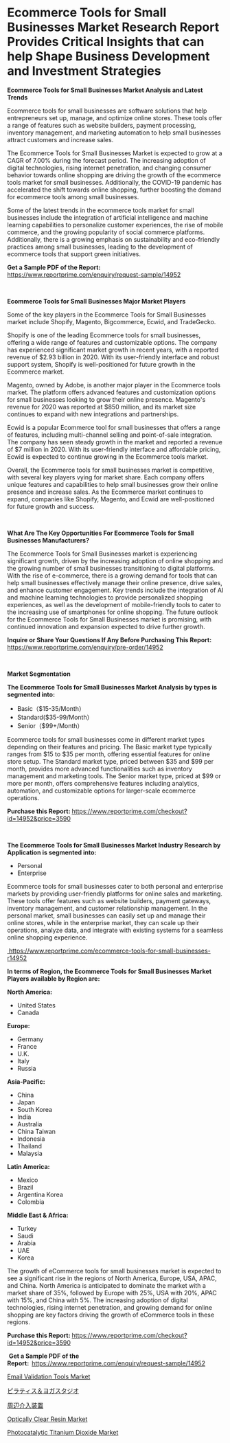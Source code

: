 <p><h1>Ecommerce Tools for Small Businesses Market Research Report Provides Critical Insights that can help Shape Business Development and Investment Strategies</h1></p><p><strong>Ecommerce Tools for Small Businesses Market Analysis and Latest Trends</strong></p>
<p><p>Ecommerce tools for small businesses are software solutions that help entrepreneurs set up, manage, and optimize online stores. These tools offer a range of features such as website builders, payment processing, inventory management, and marketing automation to help small businesses attract customers and increase sales.</p><p>The Ecommerce Tools for Small Businesses Market is expected to grow at a CAGR of 7.00% during the forecast period. The increasing adoption of digital technologies, rising internet penetration, and changing consumer behavior towards online shopping are driving the growth of the ecommerce tools market for small businesses. Additionally, the COVID-19 pandemic has accelerated the shift towards online shopping, further boosting the demand for ecommerce tools among small businesses.</p><p>Some of the latest trends in the ecommerce tools market for small businesses include the integration of artificial intelligence and machine learning capabilities to personalize customer experiences, the rise of mobile commerce, and the growing popularity of social commerce platforms. Additionally, there is a growing emphasis on sustainability and eco-friendly practices among small businesses, leading to the development of ecommerce tools that support green initiatives.</p></p>
<p><strong>Get a Sample PDF of the Report:&nbsp;</strong> <a href="https://www.reportprime.com/enquiry/request-sample/14952">https://www.reportprime.com/enquiry/request-sample/14952</a></p>
<p>&nbsp;</p>
<p><strong>Ecommerce Tools for Small Businesses Major Market Players</strong></p>
<p><p>Some of the key players in the Ecommerce Tools for Small Businesses market include Shopify, Magento, Bigcommerce, Ecwid, and TradeGecko. </p><p>Shopify is one of the leading Ecommerce tools for small businesses, offering a wide range of features and customizable options. The company has experienced significant market growth in recent years, with a reported revenue of $2.93 billion in 2020. With its user-friendly interface and robust support system, Shopify is well-positioned for future growth in the Ecommerce market.</p><p>Magento, owned by Adobe, is another major player in the Ecommerce tools market. The platform offers advanced features and customization options for small businesses looking to grow their online presence. Magento's revenue for 2020 was reported at $850 million, and its market size continues to expand with new integrations and partnerships.</p><p>Ecwid is a popular Ecommerce tool for small businesses that offers a range of features, including multi-channel selling and point-of-sale integration. The company has seen steady growth in the market and reported a revenue of $7 million in 2020. With its user-friendly interface and affordable pricing, Ecwid is expected to continue growing in the Ecommerce tools market.</p><p>Overall, the Ecommerce tools for small businesses market is competitive, with several key players vying for market share. Each company offers unique features and capabilities to help small businesses grow their online presence and increase sales. As the Ecommerce market continues to expand, companies like Shopify, Magento, and Ecwid are well-positioned for future growth and success.</p></p>
<p>&nbsp;</p>
<p><strong>What Are The Key Opportunities For Ecommerce Tools for Small Businesses Manufacturers?</strong></p>
<p><p>The Ecommerce Tools for Small Businesses market is experiencing significant growth, driven by the increasing adoption of online shopping and the growing number of small businesses transitioning to digital platforms. With the rise of e-commerce, there is a growing demand for tools that can help small businesses effectively manage their online presence, drive sales, and enhance customer engagement. Key trends include the integration of AI and machine learning technologies to provide personalized shopping experiences, as well as the development of mobile-friendly tools to cater to the increasing use of smartphones for online shopping. The future outlook for the Ecommerce Tools for Small Businesses market is promising, with continued innovation and expansion expected to drive further growth.</p></p>
<p><strong>Inquire or Share Your Questions If Any Before Purchasing This Report:</strong> <a href="https://www.reportprime.com/enquiry/pre-order/14952">https://www.reportprime.com/enquiry/pre-order/14952</a></p>
<p>&nbsp;</p>
<p><strong>Market Segmentation</strong></p>
<p><strong>The Ecommerce Tools for Small Businesses Market Analysis by types is segmented into:</strong></p>
<p><ul><li>Basic（$15-35/Month）</li><li>Standard($35-99/Month）</li><li>Senior（$99+/Month）</li></ul></p>
<p><p>Ecommerce tools for small businesses come in different market types depending on their features and pricing. The Basic market type typically ranges from $15 to $35 per month, offering essential features for online store setup. The Standard market type, priced between $35 and $99 per month, provides more advanced functionalities such as inventory management and marketing tools. The Senior market type, priced at $99 or more per month, offers comprehensive features including analytics, automation, and customizable options for larger-scale ecommerce operations.</p></p>
<p><strong>Purchase this Report:&nbsp;</strong><a href="https://www.reportprime.com/checkout?id=14952&price=3590">https://www.reportprime.com/checkout?id=14952&price=3590</a></p>
<p>&nbsp;</p>
<p><strong>The Ecommerce Tools for Small Businesses Market Industry Research by Application is segmented into:</strong></p>
<p><ul><li>Personal</li><li>Enterprise</li></ul></p>
<p><p>Ecommerce tools for small businesses cater to both personal and enterprise markets by providing user-friendly platforms for online sales and marketing. These tools offer features such as website builders, payment gateways, inventory management, and customer relationship management. In the personal market, small businesses can easily set up and manage their online stores, while in the enterprise market, they can scale up their operations, analyze data, and integrate with existing systems for a seamless online shopping experience.</p></p>
<p><a href="https://www.reportprime.com/ecommerce-tools-for-small-businesses-r14952">&nbsp;https://www.reportprime.com/ecommerce-tools-for-small-businesses-r14952</a></p>
<p><strong>In terms of Region, the Ecommerce Tools for Small Businesses Market Players available by Region are:</strong></p>
<p>
    <p> <strong> North America: </strong>
        <ul>
            <li>United States</li>
            <li>Canada</li>
        </ul>
        </p> 
    <p> <strong> Europe: </strong>
        <ul>
            <li>Germany</li>
            <li>France</li>
            <li>U.K.</li>
            <li>Italy</li>
            <li>Russia</li>
        </ul>
        </p> 
    <p> <strong> Asia-Pacific: </strong>
        <ul>
            <li>China</li>
            <li>Japan</li>
            <li>South Korea</li>
            <li>India</li>
            <li>Australia</li>
            <li>China Taiwan</li>
            <li>Indonesia</li>
            <li>Thailand</li>
            <li>Malaysia</li>
        </ul>
        </p> 
    <p> <strong> Latin America: </strong>
        <ul>
            <li>Mexico</li>
            <li>Brazil</li>
            <li>Argentina Korea</li>
            <li>Colombia</li>
        </ul>
        </p> 
    <p> <strong> Middle East & Africa: </strong>
        <ul>
            <li>Turkey</li>
            <li>Saudi</li>
            <li>Arabia</li>
            <li>UAE</li>
            <li>Korea</li>
        </ul>
    </p>
    </p>
<p><p>The growth of eCommerce tools for small businesses market is expected to see a significant rise in the regions of North America, Europe, USA, APAC, and China. North America is anticipated to dominate the market with a market share of 35%, followed by Europe with 25%, USA with 20%, APAC with 15%, and China with 5%. The increasing adoption of digital technologies, rising internet penetration, and growing demand for online shopping are key factors driving the growth of eCommerce tools in these regions.</p></p>
<p><strong>Purchase this Report: </strong><a href="https://www.reportprime.com/checkout?id=14952&price=3590">https://www.reportprime.com/checkout?id=14952&price=3590</a></p>
<p>&nbsp;<strong>Get a Sample PDF of the Report:&nbsp;&nbsp;</strong><a href="https://www.reportprime.com/enquiry/request-sample/14952">https://www.reportprime.com/enquiry/request-sample/14952</a></p>
<p><strong></strong></p>
<p><p><a href="https://github.com/changoleonlaverguenzanoexiste/Market-Research-Report-List-2/blob/main/email-validation-tools-market.md">Email Validation Tools Market</a></p><p><a href="https://medium.com/@chrispcreem58/pilates-%E3%83%A8%E3%82%AC%E3%82%B9%E3%82%BF%E3%82%B8%E3%82%AA%E5%B8%82%E5%A0%B4%E3%81%AE%E5%88%86%E6%9E%90-%E3%82%B0%E3%83%AD%E3%83%BC%E3%83%90%E3%83%AB%E7%94%A3%E6%A5%AD%E3%81%AE%E5%B1%95%E6%9C%9B%E3%81%A8%E4%BA%88%E6%B8%AC-2024%E5%B9%B4%E3%81%8B%E3%82%892031%E5%B9%B4-46d1f6277252">ピラティス＆ヨガスタジオ</a></p><p><a href="https://medium.com/@isabeleterson7845/%E3%83%9A%E3%83%AA%E3%83%95%E3%82%A7%E3%83%A9%E3%83%AB%E3%82%A4%E3%83%B3%E3%82%BF%E3%83%BC%E3%83%99%E3%83%B3%E3%82%B7%E3%83%A7%E3%83%B3%E3%83%87%E3%83%90%E3%82%A4%E3%82%B9%E5%B8%82%E5%A0%B4%E3%81%AF-%E3%82%B7%E3%82%A7%E3%82%A2-%E3%82%B5%E3%82%A4%E3%82%BA-2031%E5%B9%B4%E3%81%BE%E3%81%A7%E3%81%AE%E4%BA%88%E6%B8%AC%E3%81%AB%E7%84%A6%E7%82%B9%E3%82%92%E5%BD%93%E3%81%A6%E3%81%A6%E3%81%84%E3%81%BE%E3%81%99-3251f0ea99db">周辺介入装置</a></p><p><a href="https://www.linkedin.com/pulse/optically-clear-resin-market-research-report-forecasted-h0oae?trackingId=kKnmTUVPmA%2BJHy1DSTj09w%3D%3D">Optically Clear Resin Market</a></p><p><a href="https://www.linkedin.com/pulse/photocatalytic-titanium-dioxide-market-furnish-information-rcg9e?trackingId=eVPSifRJtwJ95cwqGyXLQQ%3D%3D">Photocatalytic Titanium Dioxide Market</a></p></p>